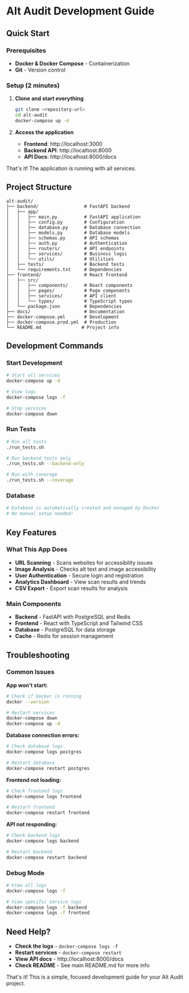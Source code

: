 # Alt Audit Development Guide

## Quick Start

### Prerequisites
- **Docker & Docker Compose** - Containerization
- **Git** - Version control

### Setup (2 minutes)

1. **Clone and start everything**
   ```bash
   git clone <repository-url>
   cd alt-audit
   docker-compose up -d
   ```

2. **Access the application**
   - **Frontend**: http://localhost:3000
   - **Backend API**: http://localhost:8000
   - **API Docs**: http://localhost:8000/docs

That's it! The application is running with all services.

## Project Structure

```
alt-audit/
├── backend/                 # FastAPI backend
│   ├── app/
│   │   ├── main.py          # FastAPI application
│   │   ├── config.py        # Configuration
│   │   ├── database.py      # Database connection
│   │   ├── models.py        # Database models
│   │   ├── schemas.py       # API schemas
│   │   ├── auth.py          # Authentication
│   │   ├── routers/         # API endpoints
│   │   ├── services/        # Business logic
│   │   └── utils/           # Utilities
│   ├── tests/               # Backend tests
│   └── requirements.txt     # Dependencies
├── frontend/                # React frontend
│   ├── src/
│   │   ├── components/      # React components
│   │   ├── pages/           # Page components
│   │   ├── services/        # API client
│   │   └── types/           # TypeScript types
│   └── package.json         # Dependencies
├── docs/                    # Documentation
├── docker-compose.yml       # Development
├── docker-compose.prod.yml  # Production
└── README.md               # Project info
```

## Development Commands

### Start Development
```bash
# Start all services
docker-compose up -d

# View logs
docker-compose logs -f

# Stop services
docker-compose down
```

### Run Tests
```bash
# Run all tests
./run_tests.sh

# Run backend tests only
./run_tests.sh --backend-only

# Run with coverage
./run_tests.sh --coverage
```

### Database
```bash
# Database is automatically created and managed by Docker
# No manual setup needed!
```

## Key Features

### What This App Does
- **URL Scanning** - Scans websites for accessibility issues
- **Image Analysis** - Checks alt text and image accessibility
- **User Authentication** - Secure login and registration
- **Analytics Dashboard** - View scan results and trends
- **CSV Export** - Export scan results for analysis

### Main Components
- **Backend** - FastAPI with PostgreSQL and Redis
- **Frontend** - React with TypeScript and Tailwind CSS
- **Database** - PostgreSQL for data storage
- **Cache** - Redis for session management

## Troubleshooting

### Common Issues

**App won't start:**
```bash
# Check if Docker is running
docker --version

# Restart services
docker-compose down
docker-compose up -d
```

**Database connection errors:**
```bash
# Check database logs
docker-compose logs postgres

# Restart database
docker-compose restart postgres
```

**Frontend not loading:**
```bash
# Check frontend logs
docker-compose logs frontend

# Restart frontend
docker-compose restart frontend
```

**API not responding:**
```bash
# Check backend logs
docker-compose logs backend

# Restart backend
docker-compose restart backend
```

### Debug Mode
```bash
# View all logs
docker-compose logs -f

# View specific service logs
docker-compose logs -f backend
docker-compose logs -f frontend
```

## Need Help?

- **Check the logs** - `docker-compose logs -f`
- **Restart services** - `docker-compose restart`
- **View API docs** - http://localhost:8000/docs
- **Check README** - See main README.md for more info

That's it! This is a simple, focused development guide for your Alt Audit project.
